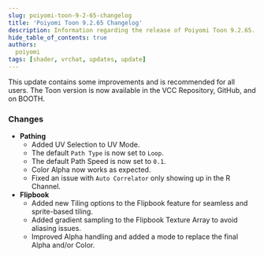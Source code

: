 ```yaml
---
slug: poiyomi-toon-9-2-65-changelog
title: 'Poiyomi Toon 9.2.65 Changelog'
description: Information regarding the release of Poiyomi Toon 9.2.65.
hide_table_of_contents: true
authors:
  poiyomi
tags: [shader, vrchat, updates, update]
---
```


This update contains some improvements and is recommended for all users. The Toon version is now available in the VCC Repository, GitHub, and on BOOTH.

### Changes
- **Pathing**
  - Added UV Selection to UV Mode.
  - The default `Path Type` is now set to `Loop`.
  - The default Path Speed is now set to `0.1`.
  - Color Alpha now works as expected.
  - Fixed an issue with `Auto Correlator` only showing up in the R Channel.
- **Flipbook**
  - Added new Tiling options to the Flipbook feature for seamless and sprite-based tiling.
  - Added gradient sampling to the Flipbook Texture Array to avoid aliasing issues.
  - Improved Alpha handling and added a mode to replace the final Alpha and/or Color.